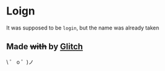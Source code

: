 # Loign

It was supposed to be `login`, but the name was already taken

## Made ~~with~~ by [Glitch](https://glitch.com/)

\ ゜ o ゜)ノ
